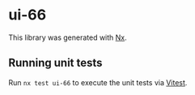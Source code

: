 # ui-66

This library was generated with [Nx](https://nx.dev).

## Running unit tests

Run `nx test ui-66` to execute the unit tests via [Vitest](https://vitest.dev/).

